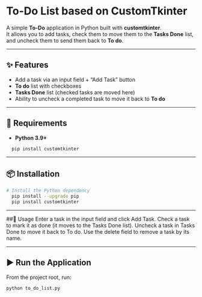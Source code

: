 # To-Do List based on CustomTkinter

A simple **To-Do** application in Python built with **customtkinter**.  
It allows you to add tasks, check them to move them to the **Tasks Done** list, and uncheck them to send them back to **To do**.

---

## ✨ Features

- Add a task via an input field + “Add Task” button  
- **To do** list with checkboxes  
- **Tasks Done** list (checked tasks are moved here)  
- Ability to uncheck a completed task to move it back to **To do**  

---

## 🧰 Requirements

- **Python 3.9+**  
```bash
  pip install customtkinter
```
---

## 📦 Installation
 
```bash
# Install the Python dependency
  pip install --upgrade pip
  pip install customtkinter
```
---

##📝 Usage
Enter a task in the input field and click Add Task.
Check a task to mark it as done (it moves to the Tasks Done list).
Uncheck a task in Tasks Done to move it back to To do.
Use the delete field to remove a task by its name.

---
## ▶️ Run the Application
From the project root, run:
```bash
python to_do_list.py
```
